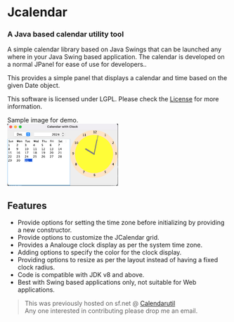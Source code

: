 # Jcalendar

### A Java based calendar utility tool 

A simple calendar library based on Java Swings that can be launched any where in your Java Swing based application. The calendar is developed on a normal JPanel for ease of use for developers..

This provides a simple panel that displays a calendar and time based on the given Date object. 

This software is licensed under LGPL. Please check the [License](/LICENSE.md) for more information.

Sample image for demo.\
<img alt="Calendar demo image" style="width:50%; height:50%;" src="/resources/JCalender-demo.png" title="JCalendar"/>

## Features
- Provide options for setting the time zone before initializing by providing a new constructor.
- Provide options to customize the JCalendar grid.
- Provides a Analouge clock display as per the system time zone.
- Adding options to specify the color for the clock display.
- Providing options to resize as per the layout instead of having a fixed clock radius.
- Code is compatible with JDK v8 and above.
-  Best with Swing based applications only, not suitable for Web applications.

  




> This was previously hosted on sf.net @ [Calendarutil](https://sourceforge.net/projects/calendarutil/)\
> Any one interested in contributing please drop me an email.


